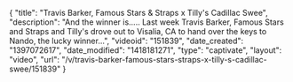 {
    "title": "Travis Barker, Famous Stars & Straps x Tilly's Cadillac Swee",
    "description": "And the winner is..... Last week Travis Barker, Famous Stars and Straps and Tilly's drove out to Visalia, CA to hand over the keys to Nando, the lucky winner...",
    "videoid": "151839",
    "date_created": "1397072617",
    "date_modified": "1418181271",
    "type": "captivate",
    "layout": "video",
    "url": "\/v\/travis-barker-famous-stars-straps-x-tilly-s-cadillac-swee\/151839"
}